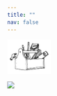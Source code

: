 ```yaml
---
title: ""
nav: false
---
```


[<img src="drawing2.png" alt="SAFE logo" style="width:20%;" >](./index.md/) <br>
<!--[Back to home](./index.md/)-->

<img src="fig_all.png" style="width:60%;" >
